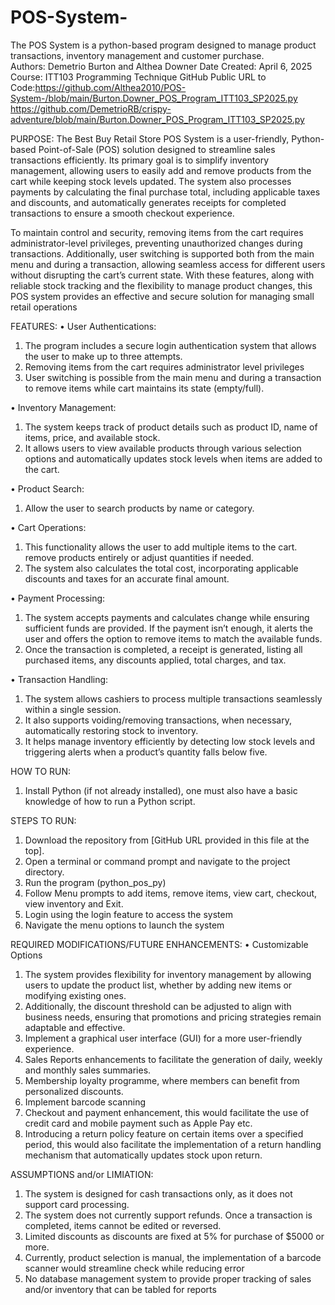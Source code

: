 # POS-System-
The POS System is a python-based program designed to manage product transactions, inventory management and customer purchase.  
Authors: Demetrio Burton and Althea Downer
Date Created: April 6, 2025
Course: ITT103 Programming Technique
GitHub Public URL to Code:https://github.com/Althea2010/POS-System-/blob/main/Burton.Downer_POS_Program_ITT103_SP2025.py
https://github.com/DemetrioRB/crispy-adventure/blob/main/Burton.Downer_POS_Program_ITT103_SP2025.py


PURPOSE:
The Best Buy Retail Store POS System is a user-friendly, Python-based Point-of-Sale (POS) solution designed to streamline sales transactions efficiently. Its primary goal is to simplify inventory management, allowing users to easily add and remove products from the cart while keeping stock levels updated. The system also processes payments by calculating the final purchase total, including applicable taxes and discounts, and automatically generates receipts for completed transactions to ensure a smooth checkout experience.

To maintain control and security, removing items from the cart requires administrator-level privileges, preventing unauthorized changes during transactions. Additionally, user switching is supported both from the main menu and during a transaction, allowing seamless access for different users without disrupting the cart’s current state. With these features, along with reliable stock tracking and the flexibility to manage product changes, this POS system provides an effective and secure solution for managing small retail operations


FEATURES:
•	User Authentications: 
1.	The program includes a secure login authentication system that allows the user to make up to three attempts.
2.	Removing items from the cart requires administrator level privileges
3.	User switching is possible from the main menu and during a transaction to remove items while cart maintains its state (empty/full).

•	Inventory Management: 
1.	The system keeps track of product details such as product ID, name of items, price, and available stock. 
2.	It allows users to view available products through various selection options and automatically updates stock levels when items are added to the cart. 

•	Product Search: 
1.	Allow the user to search products by name or category.

•	Cart Operations: 
1.	This functionality allows the user to add multiple items to the cart. remove products entirely or adjust quantities if needed. 
2.	The system also calculates the total cost, incorporating applicable discounts and taxes for an accurate final amount. 

•	Payment Processing: 
1.	The system accepts payments and calculates change while ensuring sufficient funds are provided. If the payment isn’t enough, it alerts the user and offers the option to remove items to match the available funds. 
2.	Once the transaction is completed, a receipt is generated, listing all purchased items, any discounts applied, total charges, and tax.

•	Transaction Handling: 
1.	The system allows cashiers to process multiple transactions seamlessly within a single session. 
2.	It also supports voiding/removing transactions, when necessary, automatically restoring stock to inventory. 
3.	 It helps manage inventory efficiently by detecting low stock levels and triggering alerts when a product’s quantity falls below five.


HOW TO RUN:
1.	Install Python (if not already installed), one must also have a basic knowledge of how to run a Python script.


STEPS TO RUN:
1.	Download the repository from [GitHub URL provided in this file at the top].
2.	Open a terminal or command prompt and navigate to the project directory.
3.	Run the program (python_pos_py)
4.	Follow Menu prompts to add items, remove items, view cart, checkout, view inventory and Exit.
5.	Login using the login feature to access the system 
6.	Navigate the menu options to launch the system 

REQUIRED MODIFICATIONS/FUTURE ENHANCEMENTS:
•	Customizable Options
1.	The system provides flexibility for inventory management by allowing users to update the product list, whether by adding new items or modifying existing ones. 
2.	Additionally, the discount threshold can be adjusted to align with business needs, ensuring that promotions and pricing strategies remain adaptable and effective.
3.	Implement a graphical user interface (GUI) for a more user-friendly experience.
4.	Sales Reports enhancements to facilitate the generation of daily, weekly and monthly sales summaries. 
5.	Membership loyalty programme, where members can benefit from personalized discounts.
6.	Implement barcode scanning
7.	Checkout and payment enhancement, this would facilitate the use of credit card and mobile payment such as Apple Pay etc. 
8.	Introducing a return policy feature on certain items over a specified period, this would also facilitate the implementation of a return handling mechanism that automatically updates stock upon return. 


ASSUMPTIONS and/or LIMIATION:
1.	The system is designed for cash transactions only, as it does not support card processing. 
2.	The system does not currently support refunds. Once a transaction is completed, items cannot be edited or reversed.
3.	Limited discounts as discounts are fixed at 5% for purchase of  $5000 or more.
4.	Currently, product selection is manual, the implementation of a barcode scanner would streamline check while reducing error
5.  No database management system to provide proper tracking of sales and/or inventory that can be tabled for reports
